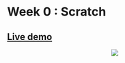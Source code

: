 <h1> Week 0 : Scratch</h1>


<h2><a href="https://scratch.mit.edu/projects/781040153/">Live demo</a></h2>
<p align="center"><img src="https://i.ibb.co/cYc07FQ/ezgif-com-gif-maker-4.gif"/></p>